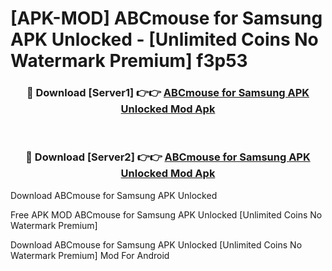 # [APK-MOD] ABCmouse for Samsung APK Unlocked - [Unlimited Coins No Watermark Premium] f3p53



<div align="center">
<h3>🔴 Download [Server1] 👉👉 <a href="https://momento.my/?title=ABCmouse_for_Samsung_APK_Unlocked">ABCmouse for Samsung APK Unlocked Mod Apk</a></h3><br>

<h3>🔴 Download [Server2] 👉👉 <a href="https://momento.my/?title=ABCmouse_for_Samsung_APK_Unlocked">ABCmouse for Samsung APK Unlocked Mod Apk</a></h3>
</div>



Download ABCmouse for Samsung APK Unlocked 

Free APK MOD ABCmouse for Samsung APK Unlocked [Unlimited Coins No Watermark Premium]

Download ABCmouse for Samsung APK Unlocked [Unlimited Coins No Watermark Premium] Mod For Android
